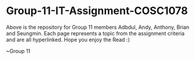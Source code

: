 # Group-11-IT-Assignment-COSC1078

Above is the repository for Group 11 members Adbdul, Andy, Anthony, Brian and Seungmin. 
Each page represents a topic from the assignment criteria and are all hyperlinked. 
Hope you enjoy the Read :)

~Group 11
